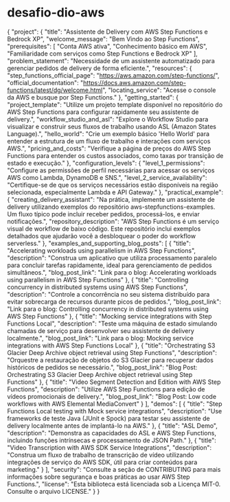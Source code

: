 # desafio-dio-aws
{
  "project": {
    "title": "Assistente de Delivery com AWS Step Functions e Bedrock XP",
    "welcome_message": "Bem Vindo ao Step Functions",
    "prerequisites": [
      "Conta AWS ativa",
      "Conhecimento básico em AWS",
      "Familiaridade com serviços como Step Functions e Bedrock XP"
    ],
    "problem_statement": "Necessidade de um assistente automatizado para gerenciar pedidos de delivery de forma eficiente.",
    "resources": {
      "step_functions_official_page": "https://aws.amazon.com/step-functions/",
      "official_documentation": "https://docs.aws.amazon.com/step-functions/latest/dg/welcome.html",
      "locating_service": "Acesse o console da AWS e busque por Step Functions."
    },
    "getting_started": {
      "project_template": "Utilize um projeto template disponível no repositório do AWS Step Functions para configurar rapidamente seu assistente de delivery.",
      "workflow_studio_and_asl": "Explore o Workflow Studio para visualizar e construir seus fluxos de trabalho usando ASL (Amazon States Language).",
      "hello_world": "Crie um exemplo básico 'Hello World' para entender a estrutura de um fluxo de trabalho e interações com serviços AWS.",
      "pricing_and_costs": "Verifique a página de preços do AWS Step Functions para entender os custos associados, como taxas por transição de estado e execução."
    },
    "configuration_levels": {
      "level_1_permissions": "Configure as permissões de perfil necessárias para acessar os serviços AWS como Lambda, DynamoDB e SNS.",
      "level_2_service_availability": "Certifique-se de que os serviços necessários estão disponíveis na região selecionada, especialmente Lambda e API Gateway."
    },
    "practical_example": {
      "creating_delivery_assistant": "Na prática, implemente um assistente de delivery utilizando exemplos do repositório aws-stepfunctions-examples. Um fluxo típico pode incluir receber pedidos, processá-los, e enviar notificações.",
      "repository_description": "AWS Step Functions é um serviço visual de workflow de baixo código. Este repositório inclui exemplos detalhados que ajudarão você a desbloquear o poder do workflow serverless."
    },
    "examples_and_supporting_blog_posts": [
      {
        "title": "Accelerating workloads using parallelism in AWS Step Functions",
        "description": "Construa um aplicativo que utiliza processamento paralelo para concluir tarefas rapidamente, ideal para gerenciamento de pedidos simultâneos.",
        "blog_post_link": "Link para o blog: Accelerating workloads using parallelism in AWS Step Functions"
      },
      {
        "title": "Controlling concurrency in distributed systems using AWS Step Functions",
        "description": "Controle a concorrência no seu sistema distribuído para evitar sobrecarga de recursos durante picos de pedidos.",
        "blog_post_link": "Link para o blog: Controlling concurrency in distributed systems using AWS Step Functions"
      },
      {
        "title": "Mocking service integrations with Step Functions Local",
        "description": "Teste uma máquina de estado simulando chamadas de serviço para desenvolver seu assistente de delivery localmente.",
        "blog_post_link": "Link para o blog: Mocking service integrations with AWS Step Functions Local"
      },
      {
        "title": "Orchestrating S3 Glacier Deep Archive object retrieval using Step Functions",
        "description": "Orquestre a restauração de objetos do S3 Glacier para recuperar dados históricos de pedidos se necessário.",
        "blog_post_link": "Blog Post: Orchestrating S3 Glacier Deep Archive object retrieval using Step Functions"
      },
      {
        "title": "Video Segment Detection and Edition with AWS Step Functions",
        "description": "Utilize AWS Step Functions para edição de vídeos promocionais de delivery.",
        "blog_post_link": "Blog Post: Low code workflows with AWS Elemental MediaConvert"
      }
    ],
    "demos": [
      {
        "title": "Step Functions Local testing with Mock service integrations",
        "description": "Use frameworks de teste Java (JUnit e Spock) para testar seu assistente de delivery localmente antes de implantá-lo na AWS."
      },
      {
        "title": "ASL Demo",
        "description": "Demonstra as capacidades do ASL e AWS Step Functions, incluindo funções intrínsecas e processamento de JSON Path."
      },
      {
        "title": "Video Transcription with AWS SDK Service Integrations",
        "description": "Construa um fluxo de trabalho de transcrição de vídeo utilizando integrações de serviço do AWS SDK, útil para criar conteúdos para marketing."
      }
    ],
    "security": "Consulte a seção de CONTRIBUTING para mais informações sobre segurança e boas práticas ao usar AWS Step Functions.",
    "license": "Esta biblioteca está licenciada sob a Licença MIT-0. Consulte o arquivo LICENSE."
  }
}

